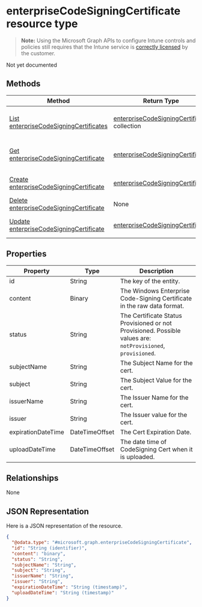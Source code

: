 ﻿# enterpriseCodeSigningCertificate resource type

> **Note:** Using the Microsoft Graph APIs to configure Intune controls and policies still requires that the Intune service is [correctly licensed](https://go.microsoft.com/fwlink/?linkid=839381) by the customer.

Not yet documented
## Methods
|Method|Return Type|Description|
|---|---|---|
|[List enterpriseCodeSigningCertificates](../api/intune_apps_enterprisecodesigningcertificate_list.md)|[enterpriseCodeSigningCertificate](../resources/intune_apps_enterprisecodesigningcertificate.md) collection|List properties and relationships of the [enterpriseCodeSigningCertificate](../resources/intune_apps_enterprisecodesigningcertificate.md) objects.|
|[Get enterpriseCodeSigningCertificate](../api/intune_apps_enterprisecodesigningcertificate_get.md)|[enterpriseCodeSigningCertificate](../resources/intune_apps_enterprisecodesigningcertificate.md)|Read properties and relationships of the [enterpriseCodeSigningCertificate](../resources/intune_apps_enterprisecodesigningcertificate.md) object.|
|[Create enterpriseCodeSigningCertificate](../api/intune_apps_enterprisecodesigningcertificate_create.md)|[enterpriseCodeSigningCertificate](../resources/intune_apps_enterprisecodesigningcertificate.md)|Create a new [enterpriseCodeSigningCertificate](../resources/intune_apps_enterprisecodesigningcertificate.md) object.|
|[Delete enterpriseCodeSigningCertificate](../api/intune_apps_enterprisecodesigningcertificate_delete.md)|None|Deletes a [enterpriseCodeSigningCertificate](../resources/intune_apps_enterprisecodesigningcertificate.md).|
|[Update enterpriseCodeSigningCertificate](../api/intune_apps_enterprisecodesigningcertificate_update.md)|[enterpriseCodeSigningCertificate](../resources/intune_apps_enterprisecodesigningcertificate.md)|Update the properties of a [enterpriseCodeSigningCertificate](../resources/intune_apps_enterprisecodesigningcertificate.md) object.|

## Properties
|Property|Type|Description|
|---|---|---|
|id|String|The key of the entity.|
|content|Binary|The Windows Enterprise Code-Signing Certificate in the raw data format.|
|status|String|The Certificate Status Provisioned or not Provisioned. Possible values are: `notProvisioned`, `provisioned`.|
|subjectName|String|The Subject Name for the cert.|
|subject|String|The Subject Value for the cert.|
|issuerName|String|The Issuer Name for the cert.|
|issuer|String|The Issuer value for the cert.|
|expirationDateTime|DateTimeOffset|The Cert Expiration Date.|
|uploadDateTime|DateTimeOffset|The date time of CodeSigning Cert when it is uploaded.|

## Relationships
None
## JSON Representation
Here is a JSON representation of the resource.
<!-- {
  "blockType": "resource",
  "keyProperty": "id",
  "@odata.type": "microsoft.graph.enterpriseCodeSigningCertificate"
}
-->
```json
{
  "@odata.type": "#microsoft.graph.enterpriseCodeSigningCertificate",
  "id": "String (identifier)",
  "content": "binary",
  "status": "String",
  "subjectName": "String",
  "subject": "String",
  "issuerName": "String",
  "issuer": "String",
  "expirationDateTime": "String (timestamp)",
  "uploadDateTime": "String (timestamp)"
}
```



